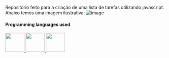 Repositório feito para a criação de uma lista de tarefas utilizando javascript.
<br>
Abaixo temos uma imagem ilustrativa:
![image](https://user-images.githubusercontent.com/102265187/195203729-20f73087-aed5-4eb4-860b-b64158d09ea6.png)

#### Programming languages used

<div>
      <a href="https://github.com/raulrodmo">
            <img id="html" src="https://cdn-icons-png.flaticon.com/512/1051/1051277.png" width="60" height="60"/>
            <img id="css" src="https://cdn-icons-png.flaticon.com/512/732/732190.png" width="60" height="60"/>
            <img id="js" src="https://cdn-icons-png.flaticon.com/512/1199/1199124.png" width="60" height="60"/>
</div>
